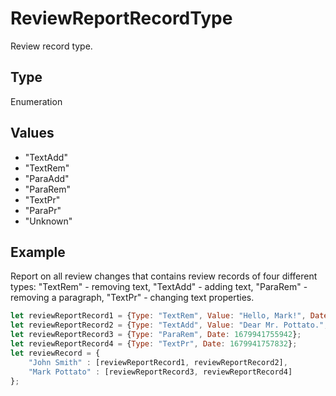 # ReviewReportRecordType

Review record type.

## Type

Enumeration

## Values

- "TextAdd"
- "TextRem"
- "ParaAdd"
- "ParaRem"
- "TextPr"
- "ParaPr"
- "Unknown"


## Example

Report on all review changes that contains review records of four different types: "TextRem" - removing text, "TextAdd" - adding text, "ParaRem" - removing a paragraph, "TextPr" - changing text properties.

```javascript editor-pptx
let reviewReportRecord1 = {Type: "TextRem", Value: "Hello, Mark!", Date: 1679941734161};
let reviewReportRecord2 = {Type: "TextAdd", Value: "Dear Mr. Pottato.", Date: 1679941736189};
let reviewReportRecord3 = {Type: "ParaRem", Date: 1679941755942};
let reviewReportRecord4 = {Type: "TextPr", Date: 1679941757832};
let reviewRecord = {
	"John Smith" : [reviewReportRecord1, reviewReportRecord2],
	"Mark Pottato" : [reviewReportRecord3, reviewReportRecord4]
};
```
